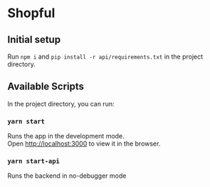 # Shopful

## Initial setup

Run `npm i` and `pip install -r api/requirements.txt` in the project directory.

## Available Scripts

In the project directory, you can run:

### `yarn start`

Runs the app in the development mode.\
Open [http://localhost:3000](http://localhost:3000) to view it in the browser.

### `yarn start-api`

Runs the backend in no-debugger mode

